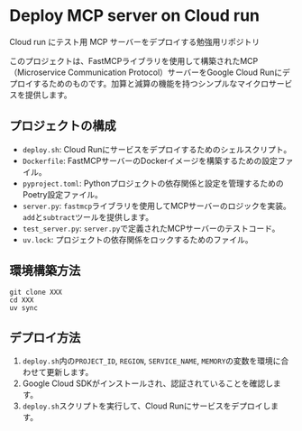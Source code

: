 # Deploy MCP server on Cloud run
Cloud run にテスト用 MCP サーバーをデプロイする勉強用リポジトリ


このプロジェクトは、FastMCPライブラリを使用して構築されたMCP（Microservice Communication Protocol）サーバーをGoogle Cloud Runにデプロイするためのものです。加算と減算の機能を持つシンプルなマイクロサービスを提供します。


## プロジェクトの構成

- `deploy.sh`: Cloud Runにサービスをデプロイするためのシェルスクリプト。
- `Dockerfile`: FastMCPサーバーのDockerイメージを構築するための設定ファイル。
- `pyproject.toml`: Pythonプロジェクトの依存関係と設定を管理するためのPoetry設定ファイル。
- `server.py`: `fastmcp`ライブラリを使用してMCPサーバーのロジックを実装。`add`と`subtract`ツールを提供します。
- `test_server.py`: `server.py`で定義されたMCPサーバーのテストコード。
- `uv.lock`: プロジェクトの依存関係をロックするためのファイル。

## 環境構築方法
```
git clone XXX
cd XXX
uv sync
```

## デプロイ方法

1. `deploy.sh`内の`PROJECT_ID`, `REGION`, `SERVICE_NAME`, `MEMORY`の変数を環境に合わせて更新します。
2. Google Cloud SDKがインストールされ、認証されていることを確認します。
3. `deploy.sh`スクリプトを実行して、Cloud Runにサービスをデプロイします。

